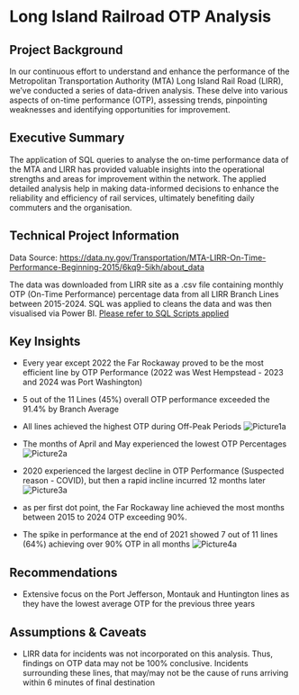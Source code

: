 # Long Island Railroad OTP Analysis

## Project Background
In our continuous effort to understand and enhance the performance of the Metropolitan Transportation Authority (MTA) Long Island Rail Road (LIRR), we’ve conducted a series of data-driven analysis. These delve into various aspects of on-time performance (OTP), assessing trends, pinpointing weaknesses and identifying opportunities for improvement.

## Executive Summary
The application of SQL queries to analyse the on-time performance data of the MTA and LIRR has provided valuable insights into the operational strengths and areas for improvement within the network. The applied detailed analysis help in making data-informed decisions to enhance the reliability and efficiency of rail services, ultimately benefiting daily commuters and the organisation.

## Technical Project Information
Data Source: https://data.ny.gov/Transportation/MTA-LIRR-On-Time-Performance-Beginning-2015/6kq9-5ikh/about_data

The data was downloaded from LIRR site as a .csv file containing monthly OTP (On-Time Performance) percentage data from all LIRR Branch Lines between 2015-2024.  SQL was applied to cleans the data and was then visualised via Power BI.  [Please refer to SQL Scripts applied](https://github.com/pingi14/LIRR/blob/main/SQL%20Scripts_v2.pdf)

## Key Insights

- Every year except 2022 the Far Rockaway proved to be the most efficient line by OTP Performance (2022 was West Hempstead - 2023 and 2024 was Port Washington)
- 5 out of the 11 Lines (45%) overall OTP performance exceeded the 91.4% by Branch Average
- All lines achieved the highest OTP during Off-Peak Periods
![Picture1a](https://github.com/user-attachments/assets/33411744-3749-4ab8-b820-924c74f9945f)

- The months of April and May experienced the lowest OTP Percentages
![Picture2a](https://github.com/user-attachments/assets/0e84b8ec-4ce7-4bc3-b278-5397aec43a72)

- 2020 experienced the largest decline in OTP Performance (Suspected reason - COVID), but then a rapid incline incurred 12 months later
![Picture3a](https://github.com/user-attachments/assets/28e7e7f3-6b25-4214-9873-2120e250931f)

- as per first dot point, the Far Rockaway line achieved the most months between 2015 to 2024 OTP exceeding 90%.  
- The spike in performance at the end of 2021 showed 7 out of 11 lines (64%) achieving over 90% OTP in all months
![Picture4a](https://github.com/user-attachments/assets/98622903-b610-4884-a6b5-a1aa0820a356)

## Recommendations
- Extensive focus on the Port Jefferson, Montauk and Huntington lines as they have the lowest average OTP for the previous three years

## Assumptions & Caveats
- LIRR data for incidents was not incorporated on this analysis.  Thus, findings on OTP data may not be 100% conclusive.  Incidents surrounding these lines, that may/may not be the cause of runs arriving within 6 minutes of final destination
